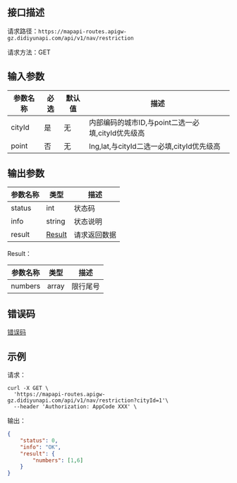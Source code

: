 ## 接口描述
请求路径：`https://mapapi-routes.apigw-gz.didiyunapi.com/api/v1/nav/restriction`

请求方法：GET
## 输入参数
|参数名称 | 必选 | 默认值 | 描述|
|--------|-----|-----|-----|
|cityId| 是 | 无 |内部编码的城市ID,与point二选一必填,cityId优先级高|
|point | 否 | 无 | lng,lat,与cityId二选一必填,cityId优先级高|

## 输出参数
|参数名称  | 类型 | 描述|
|--------|-----|-----|
|status | int  |状态码 |
|info|string|状态说明	|
|result | [Result](#Result)|请求返回数据 |

<span id="Result"></span>
Result：

|参数名称  | 类型 | 描述 |
|--------|-----|-----|
|numbers | array | 限行尾号 |

## 错误码
[错误码](/static/apimarket-docs/services/地图/错误码.md#errorCode)

## 示例

请求：
``` shell
curl -X GET \
  'https://mapapi-routes.apigw-gz.didiyunapi.com/api/v1/nav/restriction?cityId=1'\
  --header 'Authorization: AppCode XXX' \
```
输出：
``` json
{
    "status": 0,
    "info": "OK",
    "result": {
        "numbers": [1,6]
    }
}
```
